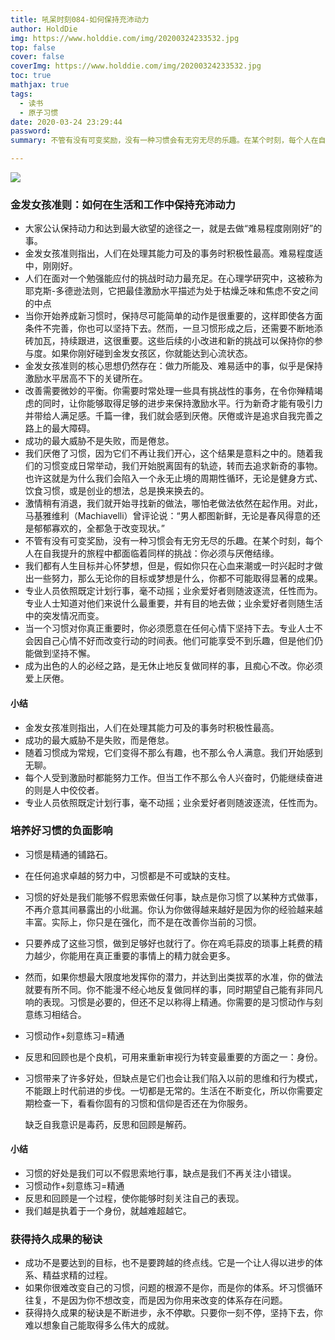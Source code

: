 ```yaml
---
title: 吼呆时刻084-如何保持充沛动力
author: HoldDie
img: https://www.holddie.com/img/20200324233532.jpg
top: false
cover: false
coverImg: https://www.holddie.com/img/20200324233532.jpg
toc: true
mathjax: true
tags:
  - 读书
  - 原子习惯
date: 2020-03-24 23:29:44
password:
summary: 不管有没有可变奖励，没有一种习惯会有无穷无尽的乐趣。在某个时刻，每个人在自我提升的旅程中都面临着同样的挑战：你必须与厌倦结缘。

---
```


![](https://www.holddie.com/img/20200324233532.jpg)

### 金发女孩准则：如何在生活和工作中保持充沛动力

- 大家公认保持动力和达到最大欲望的途径之一，就是去做“难易程度刚刚好”的事。
- 金发女孩准则指出，人们在处理其能力可及的事务时积极性最高。难易程度适中，刚刚好。
- 人们在面对一个勉强能应付的挑战时动力最充足。在心理学研究中，这被称为耶克斯-多德逊法则，它把最佳激励水平描述为处于枯燥乏味和焦虑不安之间的中点
- 当你开始养成新习惯时，保持尽可能简单的动作是很重要的，这样即使各方面条件不完善，你也可以坚持下去。然而，一旦习惯形成之后，还需要不断地添砖加瓦，持续跟进，这很重要。这些后续的小改进和新的挑战可以保持你的参与度。如果你刚好碰到金发女孩区，你就能达到心流状态。
- 金发女孩准则的核心思想仍然存在：做力所能及、难易适中的事，似乎是保持激励水平居高不下的关键所在。
- 改善需要微妙的平衡。你需要时常处理一些具有挑战性的事务，在令你殚精竭虑的同时，让你能够取得足够的进步来保持激励水平。行为新奇才能有吸引力并带给人满足感。千篇一律，我们就会感到厌倦。厌倦或许是追求自我完善之路上的最大障碍。
- 成功的最大威胁不是失败，而是倦怠。
- 我们厌倦了习惯，因为它们不再让我们开心，这个结果是意料之中的。随着我们的习惯变成日常举动，我们开始脱离固有的轨迹，转而去追求新奇的事物。也许这就是为什么我们会陷入一个永无止境的周期性循环，无论是健身方式、饮食习惯，或是创业的想法，总是换来换去的。
- 激情稍有消退，我们就开始寻找新的做法，哪怕老做法依然在起作用。对此，马基雅维利（Machiavelli）曾评论说：“男人都图新鲜，无论是春风得意的还是郁郁寡欢的，全都急于改变现状。”
- 不管有没有可变奖励，没有一种习惯会有无穷无尽的乐趣。在某个时刻，每个人在自我提升的旅程中都面临着同样的挑战：你必须与厌倦结缘。
- 我们都有人生目标并心怀梦想，但是，假如你只在心血来潮或一时兴起时才做出一些努力，那么无论你的目标或梦想是什么，你都不可能取得显著的成果。
- 专业人员依照既定计划行事，毫不动摇；业余爱好者则随波逐流，任性而为。专业人士知道对他们来说什么最重要，并有目的地去做；业余爱好者则随生活中的突发情况而变。
- 当一个习惯对你真正重要时，你必须愿意在任何心情下坚持下去。专业人士不会因自己心情不好而改变行动的时间表。他们可能享受不到乐趣，但是他们仍能做到坚持不懈。
- 成为出色的人的必经之路，是无休止地反复做同样的事，且痴心不改。你必须爱上厌倦。

#### 小结

- 金发女孩准则指出，人们在处理其能力可及的事务时积极性最高。
- 成功的最大威胁不是失败，而是倦怠。
- 随着习惯成为常规，它们变得不那么有趣，也不那么令人满意。我们开始感到无聊。
- 每个人受到激励时都能努力工作。但当工作不那么令人兴奋时，仍能继续奋进的则是人中佼佼者。
- 专业人员依照既定计划行事，毫不动摇；业余爱好者则随波逐流，任性而为。

### 培养好习惯的负面影响

- 习惯是精通的铺路石。

- 在任何追求卓越的努力中，习惯都是不可或缺的支柱。

- 习惯的好处是我们能够不假思索做任何事，缺点是你习惯了以某种方式做事，不再介意其间暴露出的小纰漏。你认为你做得越来越好是因为你的经验越来越丰富。实际上，你只是在强化，而不是在改善你当前的习惯。

- 只要养成了这些习惯，做到足够好也就行了。你在鸡毛蒜皮的琐事上耗费的精力越少，你能用在真正重要的事情上的精力就会更多。

- 然而，如果你想最大限度地发挥你的潜力，并达到出类拔萃的水准，你的做法就要有所不同。你不能漫不经心地反复做同样的事，同时期望自己能有非同凡响的表现。习惯是必要的，但还不足以称得上精通。你需要的是习惯动作与刻意练习相结合。

- 习惯动作+刻意练习=精通

- 反思和回顾也是个良机，可用来重新审视行为转变最重要的方面之一：身份。

- 习惯带来了许多好处，但缺点是它们也会让我们陷入以前的思维和行为模式，不能跟上时代前进的步伐。一切都是无常的。生活在不断变化，所以你需要定期检查一下，看看你固有的习惯和信仰是否还在为你服务。

  缺乏自我意识是毒药，反思和回顾是解药。

#### 小结

- 习惯的好处是我们可以不假思索地行事，缺点是我们不再关注小错误。
- 习惯动作+刻意练习=精通
- 反思和回顾是一个过程，使你能够时刻关注自己的表现。
- 我们越是执着于一个身份，就越难超越它。

### 获得持久成果的秘诀

- 成功不是要达到的目标，也不是要跨越的终点线。它是一个让人得以进步的体系、精益求精的过程。
- 如果你很难改变自己的习惯，问题的根源不是你，而是你的体系。坏习惯循环往复，不是因为你不想改变，而是因为你用来改变的体系存在问题。
- 获得持久成果的秘诀是不断进步，永不停歇。只要你一刻不停，坚持下去，你难以想象自己能取得多么伟大的成就。